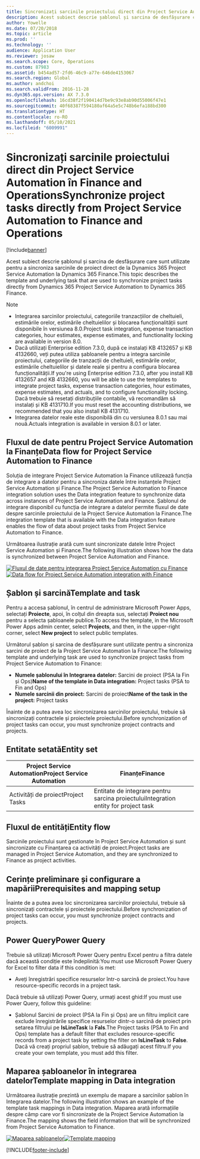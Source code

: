 ```yaml
---
title: Sincronizați sarcinile proiectului direct din Project Service Automation în Finance and Operations
description: Acest subiect descrie șablonul și sarcina de desfășurare care sunt utilizate pentru a sincroniza sarcinile de proiect direct de la Microsoft Dynamics 365 Project Service Automation la Dynamics 365 Finance.
author: Yowelle
ms.date: 07/20/2018
ms.topic: article
ms.prod: ''
ms.technology: ''
audience: Application User
ms.reviewer: josaw
ms.search.scope: Core, Operations
ms.custom: 87983
ms.assetid: b454ad57-2fd6-46c9-a77e-646de4153067
ms.search.region: Global
ms.author: andchoi
ms.search.validFrom: 2016-11-28
ms.dyn365.ops.version: AX 7.3.0
ms.openlocfilehash: 16cd38f2f190414d7be9c93e8ab90d55006f47e1
ms.sourcegitcommit: 40f68387f594180af64a5e5c748b6efa188bd300
ms.translationtype: HT
ms.contentlocale: ro-RO
ms.lasthandoff: 05/10/2021
ms.locfileid: "6009991"
---
```

# <a name="synchronize-project-tasks-directly-from-project-service-automation-to-finance-and-operations"></a><span data-ttu-id="6823f-103">Sincronizați sarcinile proiectului direct din Project Service Automation în Finance and Operations</span><span class="sxs-lookup"><span data-stu-id="6823f-103">Synchronize project tasks directly from Project Service Automation to Finance and Operations</span></span>

[!include[banner](../includes/banner.md)]

<span data-ttu-id="6823f-104">Acest subiect descrie șablonul și sarcina de desfășurare care sunt utilizate pentru a sincroniza sarcinile de proiect direct de la Dynamics 365 Project Service Automation la Dynamics 365 Finance.</span><span class="sxs-lookup"><span data-stu-id="6823f-104">This topic describes the template and underlying task that are used to synchronize project tasks directly from Dynamics 365 Project Service Automation to Dynamics 365 Finance.</span></span>

> [!NOTE]
> - <span data-ttu-id="6823f-105">Integrarea sarcinilor proiectului, categoriile tranzacțiilor de cheltuieli, estimările orelor, estimările cheltuielilor și blocarea funcționalității sunt disponibile în versiunea 8.0.</span><span class="sxs-lookup"><span data-stu-id="6823f-105">Project task integration, expense transaction categories, hour estimates, expense estimates, and functionality locking are available in version 8.0.</span></span>
> - <span data-ttu-id="6823f-106">Dacă utilizați Enterprise edition 7.3.0, după ce instalați KB 4132657 și KB 4132660, veți putea utiliza șabloanele pentru a integra sarcinile proiectului, categoriile de tranzacții de cheltuieli, estimările orelor, estimările cheltuielilor și datele reale și pentru a configura blocarea funcționalității.</span><span class="sxs-lookup"><span data-stu-id="6823f-106">If you're using Enterprise edition 7.3.0, after you install KB 4132657 and KB 4132660, you will be able to use the templates to integrate project tasks, expense transaction categories, hour estimates, expense estimates, and actuals, and to configure functionality locking.</span></span> <span data-ttu-id="6823f-107">Dacă trebuie să resetați distribuțiile contabile, vă recomandăm să instalați și KB 4131710.</span><span class="sxs-lookup"><span data-stu-id="6823f-107">If you must reset the accounting distributions, we recommended that you also install KB 4131710.</span></span>
> - <span data-ttu-id="6823f-108">Integrarea datelor reale este disponibilă din cu versiunea 8.0.1 sau mai nouă.</span><span class="sxs-lookup"><span data-stu-id="6823f-108">Actuals integration is available in version 8.0.1 or later.</span></span>

## <a name="data-flow-for-project-service-automation-to-finance"></a><span data-ttu-id="6823f-109">Fluxul de date pentru Project Service Automation la Finanțe</span><span class="sxs-lookup"><span data-stu-id="6823f-109">Data flow for Project Service Automation to Finance</span></span>

<span data-ttu-id="6823f-110">Soluția de integrare Project Service Automation la Finance utilizează funcția de integrare a datelor pentru a sincroniza datele între instanțele Project Service Automation și Finance.</span><span class="sxs-lookup"><span data-stu-id="6823f-110">The Project Service Automation to Finance integration solution uses the Data integration feature to synchronize data across instances of Project Service Automation and Finance.</span></span> <span data-ttu-id="6823f-111">Șablonul de integrare disponibil cu funcția de integrare a datelor permite fluxul de date despre sarcinile proiectului de la Project Service Automation la Finance.</span><span class="sxs-lookup"><span data-stu-id="6823f-111">The integration template that is available with the Data integration feature enables the flow of data about project tasks from Project Service Automation to Finance.</span></span>

<span data-ttu-id="6823f-112">Următoarea ilustrație arată cum sunt sincronizate datele între Project Service Automation și Finance.</span><span class="sxs-lookup"><span data-stu-id="6823f-112">The following illustration shows how the data is synchronized between Project Service Automation and Finance.</span></span>

<span data-ttu-id="6823f-113">[![Fluxul de date pentru integrarea Project Service Automation cu Finance](./media/ProjectTasksFlow.png)](./media/ProjectTasksFlow.png)</span><span class="sxs-lookup"><span data-stu-id="6823f-113">[![Data flow for Project Service Automation integration with Finance](./media/ProjectTasksFlow.png)](./media/ProjectTasksFlow.png)</span></span>

## <a name="template-and-task"></a><span data-ttu-id="6823f-114">Șablon și sarcină</span><span class="sxs-lookup"><span data-stu-id="6823f-114">Template and task</span></span>

<span data-ttu-id="6823f-115">Pentru a accesa șablonul, în centrul de administrare Microsoft Power Apps, selectați **Proiecte**, apoi, în colțul din dreapta sus, selectați **Proiect nou** pentru a selecta șabloanele publice.</span><span class="sxs-lookup"><span data-stu-id="6823f-115">To access the template, in the Microsoft Power Apps admin center, select **Projects**, and then, in the upper-right corner, select **New project** to select public templates.</span></span>

<span data-ttu-id="6823f-116">Următorul șablon și sarcina de desfășurare sunt utilizate pentru a sincroniza sarcini de proiect de la Project Service Automation la Finance:</span><span class="sxs-lookup"><span data-stu-id="6823f-116">The following template and underlying task are used to synchronize project tasks from Project Service Automation to Finance:</span></span>

- <span data-ttu-id="6823f-117">**Numele șablonului în Integrarea datelor:** Sarcini de proiect (PSA la Fin și Ops)</span><span class="sxs-lookup"><span data-stu-id="6823f-117">**Name of the template in Data integration:** Project tasks (PSA to Fin and Ops)</span></span>
- <span data-ttu-id="6823f-118">**Numele sarcinii din proiect:** Sarcini de proiect</span><span class="sxs-lookup"><span data-stu-id="6823f-118">**Name of the task in the project:** Project tasks</span></span>

<span data-ttu-id="6823f-119">Înainte de a putea avea loc sincronizarea sarcinilor proiectului, trebuie să sincronizați contractele și proiectele proiectului.</span><span class="sxs-lookup"><span data-stu-id="6823f-119">Before synchronization of project tasks can occur, you must synchronize project contracts and projects.</span></span>

## <a name="entity-set"></a><span data-ttu-id="6823f-120">Entitate setată</span><span class="sxs-lookup"><span data-stu-id="6823f-120">Entity set</span></span>

| <span data-ttu-id="6823f-121">Project Service Automation</span><span class="sxs-lookup"><span data-stu-id="6823f-121">Project Service Automation</span></span> | <span data-ttu-id="6823f-122">Finanțe</span><span class="sxs-lookup"><span data-stu-id="6823f-122">Finance</span></span>                             |
|----------------------------|-------------------------------------|
| <span data-ttu-id="6823f-123">Activități de proiect</span><span class="sxs-lookup"><span data-stu-id="6823f-123">Project Tasks</span></span>              | <span data-ttu-id="6823f-124">Entitate de integrare pentru sarcina proiectului</span><span class="sxs-lookup"><span data-stu-id="6823f-124">Integration entity for project task</span></span> |

## <a name="entity-flow"></a><span data-ttu-id="6823f-125">Fluxul de entități</span><span class="sxs-lookup"><span data-stu-id="6823f-125">Entity flow</span></span>

<span data-ttu-id="6823f-126">Sarcinile proiectului sunt gestionate în Project Service Automation și sunt sincronizate cu Finanțarea ca activități de proiect.</span><span class="sxs-lookup"><span data-stu-id="6823f-126">Project tasks are managed in Project Service Automation, and they are synchronized to Finance as project activities.</span></span>

## <a name="prerequisites-and-mapping-setup"></a><span data-ttu-id="6823f-127">Cerințe preliminare și configurare a mapării</span><span class="sxs-lookup"><span data-stu-id="6823f-127">Prerequisites and mapping setup</span></span>

<span data-ttu-id="6823f-128">Înainte de a putea avea loc sincronizarea sarcinilor proiectului, trebuie să sincronizați contractele și proiectele proiectului.</span><span class="sxs-lookup"><span data-stu-id="6823f-128">Before synchronization of project tasks can occur, you must synchronize project contracts and projects.</span></span>

## <a name="power-query"></a><span data-ttu-id="6823f-129">Power Query</span><span class="sxs-lookup"><span data-stu-id="6823f-129">Power Query</span></span>

<span data-ttu-id="6823f-130">Trebuie să utilizați Microsoft Power Query pentru Excel pentru a filtra datele dacă această condiție este îndeplinită:</span><span class="sxs-lookup"><span data-stu-id="6823f-130">You must use Microsoft Power Query for Excel to filter data if this condition is met:</span></span>

- <span data-ttu-id="6823f-131">Aveți înregistrări specifice resurselor într-o sarcină de proiect.</span><span class="sxs-lookup"><span data-stu-id="6823f-131">You have resource-specific records in a project task.</span></span>

<span data-ttu-id="6823f-132">Dacă trebuie să utilizați Power Query, urmați acest ghid:</span><span class="sxs-lookup"><span data-stu-id="6823f-132">If you must use Power Query, follow this guideline:</span></span>

- <span data-ttu-id="6823f-133">Șablonul Sarcini de proiect (PSA la Fin și Ops) are un filtru implicit care exclude înregistrările specifice resurselor dintr-o sarcină de proiect prin setarea filtrului pe **IsLineTask** la **Fals**.</span><span class="sxs-lookup"><span data-stu-id="6823f-133">The Project tasks (PSA to Fin and Ops) template has a default filter that excludes resource-specific records from a project task by setting the filter on **IsLineTask** to **False**.</span></span> <span data-ttu-id="6823f-134">Dacă vă creați propriul șablon, trebuie să adăugați acest filtru.</span><span class="sxs-lookup"><span data-stu-id="6823f-134">If you create your own template, you must add this filter.</span></span>

## <a name="template-mapping-in-data-integration"></a><span data-ttu-id="6823f-135">Maparea șabloanelor în integrarea datelor</span><span class="sxs-lookup"><span data-stu-id="6823f-135">Template mapping in Data integration</span></span>

<span data-ttu-id="6823f-136">Următoarea ilustrație prezintă un exemplu de mapare a sarcinilor șablon în Integrarea datelor.</span><span class="sxs-lookup"><span data-stu-id="6823f-136">The following illustration shows an example of the template task mappings in Data integration.</span></span> <span data-ttu-id="6823f-137">Maparea arată informațiile despre câmp care vor fi sincronizate de la Project Service Automation la Finance.</span><span class="sxs-lookup"><span data-stu-id="6823f-137">The mapping shows the field information that will be synchronized from Project Service Automation to Finance.</span></span>

<span data-ttu-id="6823f-138">[![Maparea șabloanelor](./media/ProjectTasksMapping.png)](./media/ProjectTasksMapping.png)</span><span class="sxs-lookup"><span data-stu-id="6823f-138">[![Template mapping](./media/ProjectTasksMapping.png)](./media/ProjectTasksMapping.png)</span></span>


[!INCLUDE[footer-include](../includes/footer-banner.md)]